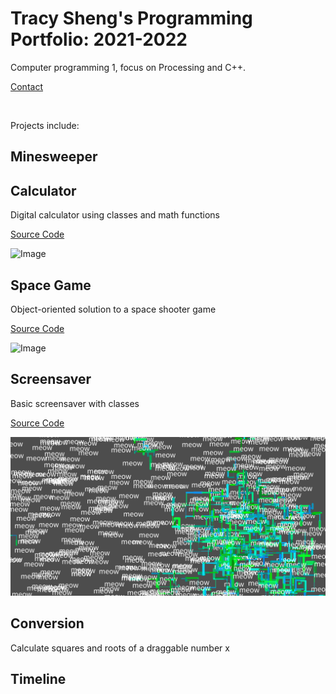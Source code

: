 # Tracy Sheng's Programming Portfolio: 2021-2022
Computer programming 1, focus on Processing and C++.

[Contact](mailto:tracy.ddsheng@gmail.com)

<br/>

Projects include:

## Minesweeper

## Calculator
Digital calculator using classes and math functions

[Source Code](https://github.com/tracyddsheng/Programming-Portfolio-21-22/blob/gh-pages/src/Calculator.zip)

![Image](https://github.com/tracyddsheng/Programming-Portfolio-21-22/blob/gh-pages/images/Calculator.png)

## Space Game
Object-oriented solution to a space shooter game

[Source Code](https://github.com/tracyddsheng/Programming-Portfolio-21-22/blob/gh-pages/src/SpaceGame.zip)

![Image](https://github.com/tracyddsheng/Programming-Portfolio-21-22/blob/gh-pages/images/SpaceGame.png)

## Screensaver
Basic screensaver with classes

[Source Code](https://github.com/tracyddsheng/Programming-I-Portfolio/blob/gh-pages/src/screensaver.zip)

![Image](https://github.com/tracyddsheng/Programming-I-Portfolio/blob/gh-pages/images/screensaver.png)

## Conversion
Calculate squares and roots of a draggable number x

## Timeline

